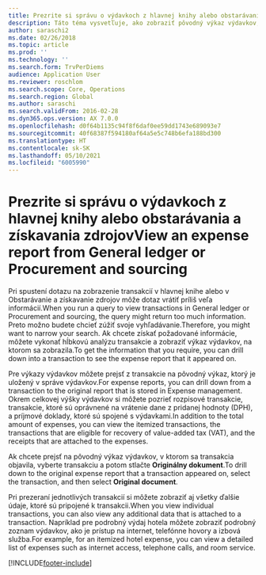 ```yaml
---
title: Prezrite si správu o výdavkoch z hlavnej knihy alebo obstarávania a získavania zdrojov
description: Táto téma vysvetľuje, ako zobraziť pôvodný výkaz výdavkov, v ktorom sa transakcia objavila.
author: saraschi2
ms.date: 02/26/2018
ms.topic: article
ms.prod: ''
ms.technology: ''
ms.search.form: TrvPerDiems
audience: Application User
ms.reviewer: roschlom
ms.search.scope: Core, Operations
ms.search.region: Global
ms.author: saraschi
ms.search.validFrom: 2016-02-28
ms.dyn365.ops.version: AX 7.0.0
ms.openlocfilehash: d0f64b1135c94f8f6daf0ee59dd1743e689093e7
ms.sourcegitcommit: 40f68387f594180af64a5e5c748b6efa188bd300
ms.translationtype: HT
ms.contentlocale: sk-SK
ms.lasthandoff: 05/10/2021
ms.locfileid: "6005990"
---
```

# <a name="view-an-expense-report-from-general-ledger-or-procurement-and-sourcing"></a><span data-ttu-id="90544-103">Prezrite si správu o výdavkoch z hlavnej knihy alebo obstarávania a získavania zdrojov</span><span class="sxs-lookup"><span data-stu-id="90544-103">View an expense report from General ledger or Procurement and sourcing</span></span>

<span data-ttu-id="90544-104">Pri spustení dotazu na zobrazenie transakcií v hlavnej knihe alebo v Obstarávanie a získavanie zdrojov môže dotaz vrátiť príliš veľa informácií.</span><span class="sxs-lookup"><span data-stu-id="90544-104">When you run a query to view transactions in General ledger or Procurement and sourcing, the query might return too much information.</span></span> <span data-ttu-id="90544-105">Preto možno budete chcieť zúžiť svoje vyhľadávanie.</span><span class="sxs-lookup"><span data-stu-id="90544-105">Therefore, you might want to narrow your search.</span></span> <span data-ttu-id="90544-106">Ak chcete získať požadované informácie, môžete vykonať hĺbkovú analýzu transakcie a zobraziť výkaz výdavkov, na ktorom sa zobrazila.</span><span class="sxs-lookup"><span data-stu-id="90544-106">To get the information that you require, you can drill down into a transaction to see the expense report that it appeared on.</span></span>

<span data-ttu-id="90544-107">Pre výkazy výdavkov môžete prejsť z transakcie na pôvodný výkaz, ktorý je uložený v správe výdavkov.</span><span class="sxs-lookup"><span data-stu-id="90544-107">For expense reports, you can drill down from a transaction to the original report that is stored in Expense management.</span></span> <span data-ttu-id="90544-108">Okrem celkovej výšky výdavkov si môžete pozrieť rozpisové transakcie, transakcie, ktoré sú oprávnené na vrátenie dane z pridanej hodnoty (DPH), a príjmové doklady, ktoré sú spojené s výdavkami.</span><span class="sxs-lookup"><span data-stu-id="90544-108">In addition to the total amount of expenses, you can view the itemized transactions, the transactions that are eligible for recovery of value-added tax (VAT), and the receipts that are attached to the expenses.</span></span>

<span data-ttu-id="90544-109">Ak chcete prejsť na pôvodný výkaz výdavkov, v ktorom sa transakcia objavila, vyberte transakciu a potom stlačte **Originálny dokument**.</span><span class="sxs-lookup"><span data-stu-id="90544-109">To drill down to the original expense report that a transaction appeared on, select the transaction, and then select **Original document**.</span></span>

<span data-ttu-id="90544-110">Pri prezeraní jednotlivých transakcií si môžete zobraziť aj všetky ďalšie údaje, ktoré sú pripojené k transakcii.</span><span class="sxs-lookup"><span data-stu-id="90544-110">When you view individual transactions, you can also view any additional data that is attached to a transaction.</span></span> <span data-ttu-id="90544-111">Napríklad pre podrobný výdaj hotela môžete zobraziť podrobný zoznam výdavkov, ako je prístup na internet, telefónne hovory a izbová služba.</span><span class="sxs-lookup"><span data-stu-id="90544-111">For example, for an itemized hotel expense, you can view a detailed list of expenses such as internet access, telephone calls, and room service.</span></span>


[!INCLUDE[footer-include](../includes/footer-banner.md)]
